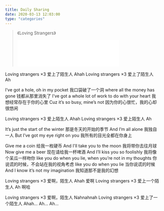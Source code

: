```yaml
---
title: Daily Sharing
date: 2020-03-13 12:03:00
type: "categories"
---
```


> 《Loving Strangers》
>
><iframe frameborder="no" border="0" marginwidth="0" marginheight="0" width=330 height=86 src="//music.163.com/outchain/player?type=2&id=2788529&auto=1&height=66"></iframe>


Loving strangers ×3
爱上了陌生人
Ahah
Loving strangers ×3
爱上了陌生人
Ah

I’ve got a hole, oh in my pocket
我口袋破了一个洞
where all the money has gone
钱都从那里消失了
I’ve got a whole lot of work to do with your heart
我想经常存在于你的心里
Cuz it’s so busy, mine’s not
因为你的心很忙，我的心却很悠闲

Loving strangers ×3
爱上陌生人
Ahah
Loving strangers ×3
爱上陌生人
Ah

It’s just the start of the winter
那是冬天的开始的季节
And I’m all alone
我独自一人
But I’ve got my eye right on you
我所有的目光全都在你身上

Give me a coin
给我一枚硬币
And I'll take you to the moon
我将带你去往月球
Now give me a beer
现在请给我一杯啤酒
And I’ll kiss you so foolishly
我将像个呆瓜一样吻你
like you do when you lie, when you’re not in my thoughts
你说谎的时候，不会站在我的视角考虑
like you do when you lie
当你说谎的时候
And I know it’s not my imagination
我知道那不是我的幻想

Loving strangers ×3
爱啊，陌生人
Ahah
爱啊
Loving strangers ×3
爱上一个陌生人
Ah
啊哈

Loving strangers ×3
爱啊，陌生人
Nahnahnah
Loving strangers ×3
爱上了一个陌生人
Ahah...
Ah...
Ah...

